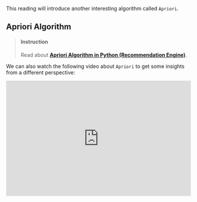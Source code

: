 

This reading will introduce another interesting algorithm called `Apriori`. 


## Apriori Algorithm

> #### Instruction
> Read about [**Apriori Algorithm in Python (Recommendation Engine)**](https://medium.com/@deepak.r.poojari/apriori-algorithm-in-python-recommendation-engine-5ba89bd1a6da).


We can also watch the following video about `Apriori` to get some insights from a different perspective:

<iframe width="100%" height="315" src="https://www.youtube.com/embed/guVvtZ7ZClw" frameborder="0" allow="accelerometer; autoplay; clipboard-write; encrypted-media; gyroscope; picture-in-picture" allowfullscreen></iframe>
